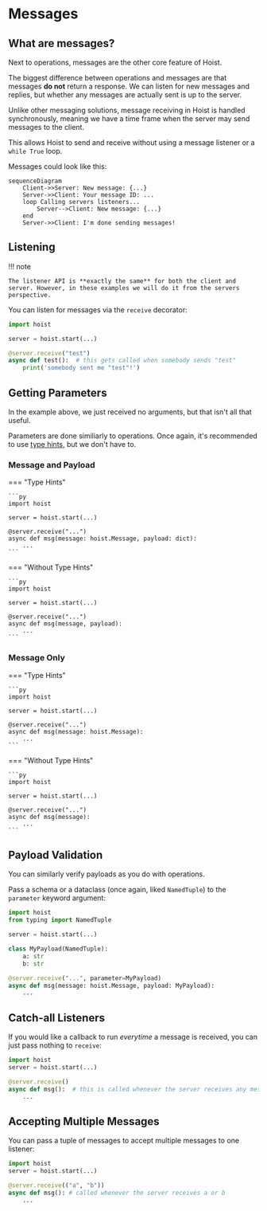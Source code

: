 # Messages

## What are messages?

Next to operations, messages are the other core feature of Hoist.

The biggest difference between operations and messages are that messages **do not** return a response. We can listen for new messages and replies, but whether any messages are actually sent is up to the server.

Unlike other messaging solutions, message receiving in Hoist is handled synchronously, meaning we have a time frame when the server may send messages to the client.

This allows Hoist to send and receive without using a message listener or a `while True` loop.

Messages could look like this:

```mermaid
sequenceDiagram
    Client->>Server: New message: {...}
    Server->>Client: Your message ID: ...
    loop Calling servers listeners...
        Server-->Client: New message: {...}
    end
    Server->>Client: I'm done sending messages!
```

## Listening

!!! note

    The listener API is **exactly the same** for both the client and server. However, in these examples we will do it from the servers perspective.

You can listen for messages via the `receive` decorator:

```py
import hoist

server = hoist.start(...)

@server.receive("test")
async def test():  # this gets called when somebody sends "test"
    print('somebody sent me "test"!')
```

## Getting Parameters

In the example above, we just received no arguments, but that isn't all that useful.

Parameters are done similiarly to operations. Once again, it's recommended to use [type hints](https://peps.python.org/pep-0484/), but we don't have to.

### Message and Payload

=== "Type Hints"

    ```py
    import hoist

    server = hoist.start(...)

    @server.receive("...")
    async def msg(message: hoist.Message, payload: dict):
        ...
    ```

=== "Without Type Hints"

    ```py
    import hoist

    server = hoist.start(...)

    @server.receive("...")
    async def msg(message, payload):
        ...
    ```

### Message Only

=== "Type Hints"

    ```py
    import hoist

    server = hoist.start(...)

    @server.receive("...")
    async def msg(message: hoist.Message):
        ...
    ```

=== "Without Type Hints"

    ```py
    import hoist

    server = hoist.start(...)

    @server.receive("...")
    async def msg(message):
        ...
    ```

## Payload Validation

You can similarly verify payloads as you do with operations.

Pass a schema or a dataclass (once again, liked `NamedTuple`) to the `parameter` keyword argument:

```py
import hoist
from typing import NamedTuple

server = hoist.start(...)

class MyPayload(NamedTuple):
    a: str
    b: str

@server.receive("...", parameter=MyPayload)
async def msg(message: hoist.Message, payload: MyPayload):
    ...
```

## Catch-all Listeners

If you would like a callback to run _everytime_ a message is received, you can just pass nothing to `receive`:

```py
import hoist
server = hoist.start(...)

@server.receive()
async def msg():  # this is called whenever the server receives any message!
    ...
```

## Accepting Multiple Messages

You can pass a tuple of messages to accept multiple messages to one listener:

```py
import hoist
server = hoist.start(...)

@server.receive(("a", "b"))
async def msg(): # called whenever the server receives a or b
    ...
```
